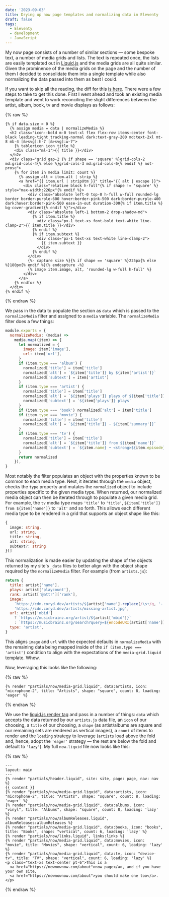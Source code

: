 ```yaml
---
date: '2023-09-03'
title: Drying up now page templates and normalizing data in Eleventy
draft: false
tags:
  - Eleventy
  - development
  - JavaScript
---
```


My now page consists of a number of similar sections — some bespoke text, a number of media grids and lists. The text is repeated once, the lists are easily templated out in [Liquid.js](https://liquidjs.com/) and the media grids are all quite similar. Given the prominence of the media grids on the page and the number of them I decided to consolidate them into a single template while also normalizing the data passed into them as best I could.<!-- excerpt -->

If you want to skip all the reading, the diff for this [is here](https://github.com/cdransf/coryd.dev/commit/6dda493d7b6c0435bac8ee2a55179e9e1afb7acd). There were a few steps to take to get this done. First I went ahead and took an existing media template and went to work reconciling the slight differences between the artist, album, book, tv and movie displays as follows:

{% raw %}

```liquid
{% if data.size > 0 %}
  {% assign media = data | normalizeMedia %}
  <h2 class="icon--bold m-0 text-xl flex flex-row items-center font-black leading-tight tracking-normal dark:text-gray-200 md:text-2xl mt-8 mb-4 [&>svg]:h-7 [&>svg]:w-7">
    {% tablericon icon title %}
    <div class="ml-1">{{ title }}</div>
  </h2>
  <div class="grid gap-2 {% if shape == 'square' %}grid-cols-2 md:grid-cols-4{% else %}grid-cols-3 md:grid-cols-6{% endif %} not-prose">
    {% for item in media limit: count %}
      {% assign alt = item.alt | strip %}
      <a href="{{ item.url | stripUtm }}" title="{{ alt | escape }}">
        <div class="relative block h-full"{% if shape != 'square' %} style="max-width:226px"{% endif %}>
          <div class="absolute left-0 top-0 h-full w-full rounded-lg border border-purple-600 hover:border-pink-500 dark:border-purple-400 dark:hover:border-pink-500 ease-in-out duration-300{% if item.title %} bg-cover-gradient{% endif %}"></div>
          <div class="absolute left-1 bottom-2 drop-shadow-md">
            {% if item.title %}
              <div class="px-1 text-xs font-bold text-white line-clamp-2">{{ item.title }}</div>
            {% endif %}
            {% if item.subtext %}
              <div class="px-1 text-xs text-white line-clamp-2">
                {{ item.subtext }}
              </div>
            {% endif %}
          </div>
          {%- capture size %}{% if shape == 'square' %}225px{% else %}180px{% endif %}{% endcapture -%}
          {% image item.image, alt, 'rounded-lg w-full h-full' %}
        </div>
      </a>
    {% endfor %}
  </div>
{% endif %}
```

{% endraw %}

We pass in the data to populate the section as `data` which is passed to the `normalizeMedia` filter and assigned to a `media` variable. The `normalizeMedia` filter does a few things:

```javascript
module.exports = {
  normalizeMedia: (media) =>
    media.map((item) => {
      let normalized = {
        image: item['image'],
        url: item['url'],
      }
      if (item.type === 'album') {
        normalized['title'] = item['title']
        normalized['alt'] = `${item['title']} by ${item['artist']}`
        normalized['subtext'] = item['artist']
      }
      if (item.type === 'artist') {
        normalized['title'] = item['title']
        normalized['alt'] = `${item['plays']} plays of ${item['title']}`
        normalized['subtext'] = `${item['plays']} plays`
      }
      if (item.type === 'book') normalized['alt'] = item['title']
      if (item.type === 'movie') {
        normalized['title'] = item['title']
        normalized['alt'] = `${item['title']} - ${item['summary']}`
      }
      if (item.type === 'tv') {
        normalized['title'] = item['title']
        normalized['alt'] = `${item['title']} from ${item['name']}`
        normalized['subtext'] = `${item.name} • <strong>${item.episode}</strong>`
      }
      return normalized
    }),
}
```

Most notably the filter populates an object with the properties known to be common to each media type. Next, it iterates through the `media` object, checks the `type` property and mutates the `normalized` object to include properties specific to the given media type. When returned, our normalized media object can then be iterated through to populate a given media grid. For example, the `tv` media type maps `'title'` to `'title'`, `${item['title']} from ${item['name']}` to `'alt'` and so forth. This allows each different media type to be rendered in a grid that supports an object shape like this:

```typescript
{
  image: string,
  url: string,
  title: string,
  alt: string,
  subtext?: string
}[]
```

This normalization is made easier by updating the shape of the objects returned by my site's `_data` files to better align with the object shape required by the `normalizeMedia` filter. For example (from `artists.js`):

```javascript
return {
  title: artist['name'],
  plays: artist['playcount'],
  rank: artist['@attr']['rank'],
  image:
    `https://cdn.coryd.dev/artists/${artist['name'].replace(/\s+/g, '-').toLowerCase()}.jpg` ||
    'https://cdn.coryd.dev/artists/missing-artist.jpg',
  url: artist['mbid']
    ? `https://musicbrainz.org/artist/${artist['mbid']}`
    : `https://musicbrainz.org/search?query=${encodeURI(artist['name'])}&type=artist`,
  type: 'artist',
}
```

This aligns `image` and `url` with the expected defaults in `normalizeMedia` with the remaining data being mapped inside of the `if (item.type === 'artist')` condition to align with the expectations of the `media-grid.liquid` template. Whew.

Now, leveraging this looks like the following:

{% raw %}

```liquid
{% render "partials/now/media-grid.liquid", data:artists, icon: "microphone-2", title: "Artists", shape: "square", count: 8, loading: 'eager' %}
```

{% endraw %}

We use the [liquid.js render tag](https://liquidjs.com/tags/render.html) and pass in a number of things: `data` which accepts the data returned by our `artists.js` data file, an `icon` of our choosing, a `title` of our choosing, a `shape` (as artist/albums are square and our remaining sets are rendered as vertical images), a `count` of items to render and the `loading` strategy to leverage (`artists` load above the fold and, hence, adopt the `'eager'` strategy — the rest are below the fold and default to `'lazy'`). My full `now.liquid` file now looks like this:

{% raw %}

```liquid
---
layout: main
---
{% render "partials/header.liquid", site: site, page: page, nav: nav %}
{{ content }}
{% render "partials/now/media-grid.liquid", data:artists, icon: "microphone-2", title: "Artists", shape: "square", count: 8, loading: 'eager' %}
{% render "partials/now/media-grid.liquid", data:albums, icon: "vinyl", title: "Albums", shape: "square", count: 8, loading: 'lazy' %}
{% render "partials/now/albumReleases.liquid", albumReleases:albumReleases %}
{% render "partials/now/media-grid.liquid", data:books, icon: "books", title: "Books", shape: "vertical", count: 6, loading: 'lazy' %}
{% render "partials/now/links.liquid", links:links %}
{% render "partials/now/media-grid.liquid", data:movies, icon: "movie", title: "Movies", shape: "vertical", count: 6, loading: 'lazy' %}
{% render "partials/now/media-grid.liquid", data:tv, icon: "device-tv", title: "TV", shape: "vertical", count: 6, loading: 'lazy' %}
<p class="text-xs text-center pt-6">This is a
  <a href="https://nownownow.com/about">now page</a>, and if you have your own site,
  <a href="https://nownownow.com/about">you should make one too</a>.</p>
```

{% endraw %}
